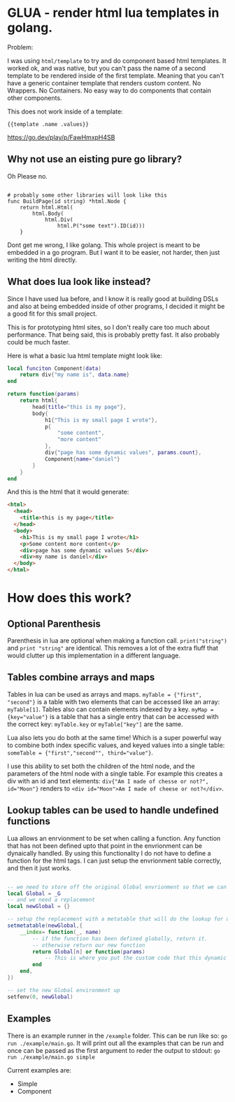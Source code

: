 # GLUA - render html lua templates in golang.

Problem:

I was using `html/template` to try and do component based html templates. It worked ok, and was native, but you can't pass the name of a second template to be rendered inside of the first template. Meaning that you can't have a generic container template that renders custom content. No Wrappers. No Containers. No easy way to do components that contain other components.


This does not work inside of a template:

```
{{template .name .values}}
```

https://go.dev/play/p/FawHmxpH4SB

## Why not use an eisting pure go library?

Oh Please no.

```golang

# probably some other libraries will look like this
func BuildPage(id string) *html.Node {
    return html.Html(
        html.Body(
            html.Div(
                html.P("some text").ID(id)))
    }
```

Dont get me wrong, I like golang. This whole project is meant to be embedded in a go program. But I want it to be easier, not harder, then just writing the html directly.

## What does lua look like instead?

Since I have used lua before, and I know it is really good at building DSLs and also at being embedded inside of other programs, I decided it might be a good fit for this small project.

This is for prototyping html sites, so I don't really care too much about performance. That being said, this is probably pretty fast. It also probably could be much faster.

Here is what a basic lua html template might look like:

``` lua
local funciton Component(data)
	return div{"my name is", data.name}
end

return function(params)
	return html{
		head{title="this is my page"},
		body{
			h1{"This is my small page I wrote"},
			p{
				"some content",
				"more content"
			},
			div{"page has some dynamic values", params.count},
			Component{name="daniel"}
		}
	}
end
```

And this is the html that it would generate:

```html
<html>
  <head>
    <title>this is my page</title>
  </head>
  <body>
    <h1>This is my small page I wrote</h1>
    <p>Some content more content</p>
    <div>page has some dynamic values 5</div>
    <div>my name is daniel</div>
  </body>
</html>
```


# How does this work?

## Optional Parenthesis

Parenthesis in lua are optional when making a function call. `print("string")` and `print "string"` are identical. This removes a lot of the extra fluff that would clutter up this implementation in a different language.

## Tables combine arrays and maps

Tables in lua can be used as arrays and maps. `myTable = {"first", "second"}` is a table with two elements that can be accessed like an array: `myTable[1]`. Tables also can contain elements indexed by a key. `myMap = {key="value"}` is a table that has a single entry that can be accessed with the correct key: `myTable.key` or `myTable["key"]` are the same.

Lua also lets you do both at the same time! Which is a super powerful way to combine both index specific values, and keyed values into a single table: `someTable = {"first","second"", third="value"}`.

I use this ability to set both the children of the html node, and the parameters of the html node with a single table. For example this creates a div with an id and text elements: `div{"Am I made of chesse or not?", id="Moon"}` renders to `<div id="Moon">Am I made of cheese or not?</div>`.

## Lookup tables can be used to handle undefined functions

Lua allows an enrvionment to be set when calling a function. Any function that has not been defined upto that point in the envrionment can be dynaically handled. By using this functionality I do not have to define a function for the html tags. I can just setup the envrionment table correctly, and then it just works.

```lua

-- we need to store off the original Global envrionment so that we can access it later
local Global = _G
-- and we need a replacement
local newGlobal = {}

-- setup the replacement with a metatable that will do the lookup for us
setmetatable(newGlobal,{
	__index= function(_, name)
        -- if the function has been defined globally, return it.
        -- otherwise return our new function
		return Global[n] or function(params)
            -- This is where you put the custom code that this dynamic function should run
		end
	end,
})

-- set the new Global environment up
setfenv(0, newGlobal)

```

## Examples

There is an example runner in the `/example` folder. This can be run like so: `go run ./example/main.go`. It will print out all the examples that can be run and once can be passed as the first argument to reder the output to stdout: `go run ./example/main.go simple`

Current examples are:

- Simple
- Component
